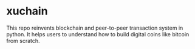 # xuchain

This repo reinvents blockchain and peer-to-peer transaction system in python. It helps users to understand how to build digital coins like bitcoin from scratch.